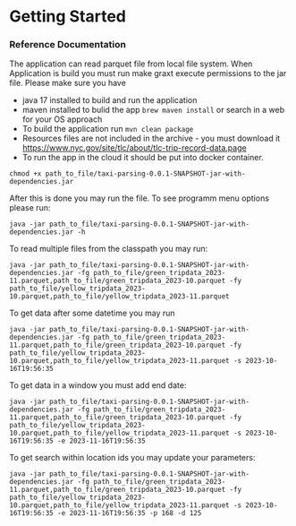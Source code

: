 # Getting Started

### Reference Documentation

The application can read parquet file from local file system. When Application is build you must run make graxt execute permissions to the jar file.
Please make sure you have
* java 17 installed to build and run the application
* maven installed to bulid the app ```brew maven install``` or search in a web for your OS approach
* To build the application run ```mvn clean package```
* Resources files are not included in the archive - you must download it https://www.nyc.gov/site/tlc/about/tlc-trip-record-data.page
* To run the app in the cloud it should be put into docker container.
```shell
chmod +x path_to_file/taxi-parsing-0.0.1-SNAPSHOT-jar-with-dependencies.jar
```
After this is done you may run the file. To see programm menu options please run:
```shell
java -jar path_to_file/taxi-parsing-0.0.1-SNAPSHOT-jar-with-dependencies.jar -h
```

To read multiple files from the classpath you may run:
```shell
java -jar path_to_file/taxi-parsing-0.0.1-SNAPSHOT-jar-with-dependencies.jar -fg path_to_file/green_tripdata_2023-11.parquet,path_to_file/green_tripdata_2023-10.parquet -fy path_to_file/yellow_tripdata_2023-10.parquet,path_to_file/yellow_tripdata_2023-11.parquet
```

To get data after some datetime you may run
```shell
java -jar path_to_file/taxi-parsing-0.0.1-SNAPSHOT-jar-with-dependencies.jar -fg path_to_file/green_tripdata_2023-11.parquet,path_to_file/green_tripdata_2023-10.parquet -fy path_to_file/yellow_tripdata_2023-10.parquet,path_to_file/yellow_tripdata_2023-11.parquet -s 2023-10-16T19:56:35
```

To get data in a window you must add end date:
```shell
java -jar path_to_file/taxi-parsing-0.0.1-SNAPSHOT-jar-with-dependencies.jar -fg path_to_file/green_tripdata_2023-11.parquet,path_to_file/green_tripdata_2023-10.parquet -fy path_to_file/yellow_tripdata_2023-10.parquet,path_to_file/yellow_tripdata_2023-11.parquet -s 2023-10-16T19:56:35 -e 2023-11-16T19:56:35
```

To get search within location ids you may update your parameters:
```shell
java -jar path_to_file/taxi-parsing-0.0.1-SNAPSHOT-jar-with-dependencies.jar -fg path_to_file/green_tripdata_2023-11.parquet,path_to_file/green_tripdata_2023-10.parquet -fy path_to_file/yellow_tripdata_2023-10.parquet,path_to_file/yellow_tripdata_2023-11.parquet -s 2023-10-16T19:56:35 -e 2023-11-16T19:56:35 -p 168 -d 125
```